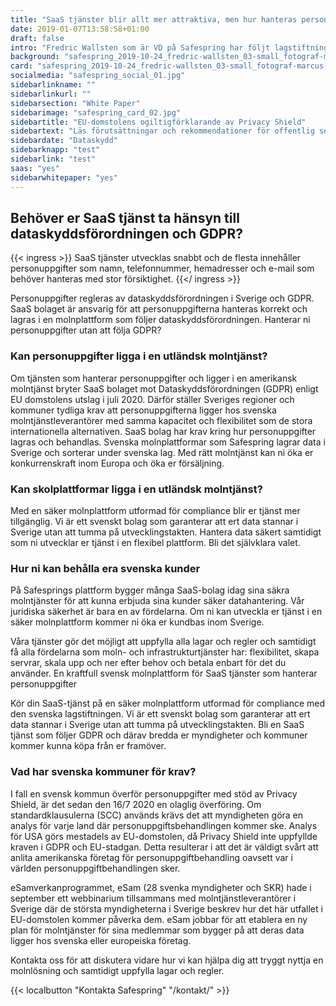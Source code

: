 ```yaml
---
title: "SaaS tjänster blir allt mer attraktiva, men hur hanteras personuppgifterna?"
date: 2019-01-07T13:58:58+01:00
draft: false
intro: "Fredric Wallsten som är VD på Safespring har följt lagstiftningen för personuppgifter under lång tid och beskriver de skärpta kraven på mjukvarubolagen i Sverige."
background: "safespring_2019-10-24_fredric-wallsten_03-small_fotograf-marcus-boberg.jpg"
card: "safespring_2019-10-24_fredric-wallsten_03-small_fotograf-marcus-boberg.jpg"
socialmedia: "safespring_social_01.jpg"
sidebarlinkname: ""
sidebarlinkurl: ""
sidebarsection: "White Paper"
sidebarimage: "safespring_card_02.jpg"
sidebartitle: "EU-domstolens ogiltigförklarande av Privacy Shield"
sidebartext: "Läs förutsättningar och rekommendationer för offentlig sektor och deras leverantörer"
sidebardate: "Dataskydd"
sidebarknapp: "test"
sidebarlink: "test"
saas: "yes"
sidebarwhitepaper: "yes"
---
```

## Behöver er SaaS tjänst ta hänsyn till dataskyddsförordningen och GDPR?

{{< ingress >}}
SaaS tjänster utvecklas snabbt och de flesta innehåller personuppgifter som namn, telefonnummer, hemadresser och e-mail som behöver hanteras med stor försiktighet.
{{</ ingress >}}

Personuppgifter regleras av dataskyddsförordningen i Sverige och GDPR. SaaS bolaget är ansvarig för att personuppgifterna hanteras korrekt och lagras i en molnplattform som följer dataskyddsförordningen. Hanterar ni personuppgifter utan att följa GDPR?

### Kan personuppgifter ligga i en utländsk molntjänst?
Om tjänsten som hanterar personuppgifter och ligger i en amerikansk molntjänst bryter SaaS bolaget mot Dataskyddsförordningen (GDPR) enligt EU domstolens utslag i juli 2020.  Därför ställer Sveriges regioner och kommuner tydliga krav att personuppgifterna ligger hos svenska molntjänstleverantörer med samma kapacitet och flexibilitet som de stora internationella alternativen. SaaS bolag har krav kring hur personuppgifter lagras och behandlas. Svenska molnplattformar som Safespring lagrar data i Sverige och sorterar under svenska lag. Med rätt molntjänst kan ni öka er konkurrenskraft inom Europa och öka er försäljning.

### Kan skolplattformar ligga i en utländsk molntjänst?
Med en säker molnplattform utformad för compliance blir er tjänst mer tillgänglig. Vi är ett svenskt bolag som garanterar att ert data stannar i Sverige utan att tumma på utvecklingstakten. Hantera data säkert samtidigt som ni utvecklar er tjänst i en flexibel plattform. Bli det självklara valet.

### Hur ni kan behålla era svenska kunder
På Safesprings plattform bygger många SaaS-bolag idag sina säkra molntjänster för att kunna erbjuda sina kunder säker datahantering. Vår juridiska säkerhet är bara en av fördelarna. Om ni kan utveckla er tjänst i en säker molnplattform kommer ni öka er kundbas inom Sverige.

Våra tjänster gör det möjligt att uppfylla alla lagar och regler och samtidigt få alla fördelarna som moln- och infrastrukturtjänster har: flexibilitet, skapa servrar, skala upp och ner efter behov och betala enbart för det du använder. En kraftfull svensk molnplattform för SaaS tjänster som hanterar personuppgifter

Kör din SaaS-tjänst på en säker molnplattform utformad för compliance med den svenska lagstiftningen. Vi är ett svenskt bolag som garanterar att ert data stannar i Sverige utan att tumma på utvecklingstakten. Bli en SaaS tjänst som följer GDPR och därav bredda er myndigheter och kommuner kommer kunna köpa från er framöver.

### Vad har svenska kommuner för krav?
I fall en svensk kommun överför personuppgifter med stöd av Privacy Shield, är det sedan den 16/7 2020 en olaglig överföring. Om standardklausulerna (SCC) används krävs det att myndigheten göra en analys för varje land där personuppgiftsbehandlingen kommer ske. Analys för USA görs mestadels av EU-domstolen, då Privacy Shield inte uppfyllde kraven i GDPR och EU-stadgan. Detta resulterar i att det är väldigt svårt att anlita amerikanska företag för personuppgiftbehandling oavsett var i världen personuppgiftbehandlingen sker.

eSamverkanprogrammet, eSam (28 svenka myndigheter och SKR) hade i september ett webbinarium tillsammans med molntjänstleverantörer i Sverige där de största myndigheterna i Sverige beskrev hur det här utfallet i EU-domstolen kommer påverka dem. eSam jobbar för att etablera en ny plan för molntjänster för sina medlemmar som bygger på att deras data ligger hos svenska eller europeiska företag.

Kontakta oss för att diskutera vidare hur vi kan hjälpa dig att tryggt nyttja en molnlösning och samtidigt uppfylla lagar och regler.

{{< localbutton "Kontakta Safespring" "/kontakt/" >}}

